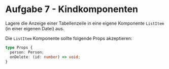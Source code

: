 # Aufgabe 7 - Kindkomponenten

Lagere die Anzeige einer Tabellenzeile in eine eigene Komponente `ListItem` (in einer eigenen Datei) aus.

Die `ListItem` Komponente sollte folgende Props akzeptieren:

```ts
type Props {
  person: Person;
  onDelete: (id: number) => void;
}
```
